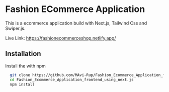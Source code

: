 
# Fashion ECommerce Application 

This is a ecommerce application build with Next.js, Tailwind Css and Swiper.js.

Live Link: https://fashionecommerceshop.netlify.app/




## Installation

Install the with npm

```bash
  git clone https://github.com/MAvi-Rup/Fashion_Ecommerce_Application_frontend_using_next.js.git
  cd Fashion_Ecommerce_Application_frontend_using_next.js
  npm install
```
    
